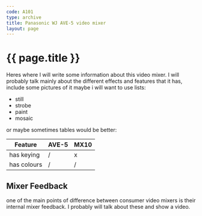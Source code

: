 ```yaml
---
code: A101
type: archive
title: Panasonic WJ AVE-5 video mixer
layout: page
---
```


# {{ page.title }}

Heres where I will write some information about this video mixer. 
I will probably talk mainly about the different effects and features that it has, include some pictures of it
maybe i will want to use lists:
- still
- strobe
- paint
- mosaic

or maybe sometimes tables would be better:

| Feature | AVE-5 | MX10 |
| --- | --- | --- |
| has keying | / | x |
| has colours | / | / |

## Mixer Feedback

one of the main points of difference between consumer video mixers is their internal mixer feedback. I probably will talk about these and show a video.



